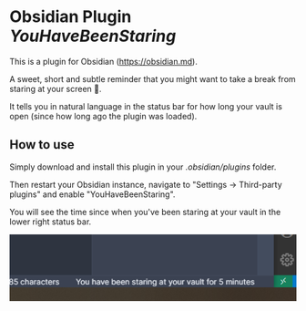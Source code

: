 # Obsidian Plugin *YouHaveBeenStaring*

This is a plugin for Obsidian (https://obsidian.md).

A sweet, short and subtle reminder that you might want to take a break from staring at your screen 🧐.

It tells you in natural language in the status bar for how long your vault is open (since how long ago the plugin was loaded).

## How to use

Simply download and install this plugin in your *.obsidian/plugins* folder.

Then restart your Obsidian instance, navigate to "Settings -> Third-party plugins" and enable "YouHaveBeenStaring".

You will see the time since when you've been staring at your vault in the lower right status bar.

![](screenshot.png)
